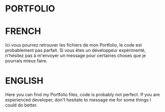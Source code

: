 # PORTFOLIO

# FRENCH 

Ici vous pourrez retrouver les fichiers de mon Portfolio,
le code est probablement pas parfait. Si vous êtes un 
développeur expérimenté, n'hésitez pas à m'envoyer un
message pour certaines choses que je pourrais mieux faire.

# ENGLISH 

Here you can find my Portfolio files, code is probably 
not perfect. If you are experienced developer, don't
hesitate to message me for some things I could do better.
